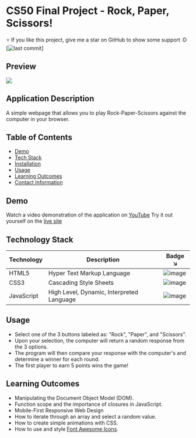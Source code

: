 # CS50 Final Project - Rock, Paper, Scissors!

:star: If you like this project, give me a star on GitHub to show some support :D
[![last commit](https://img.shields.io/github/last-commit/brianveebee/rock-paper-scissors)]

## Preview
![](https://user-images.githubusercontent.com/80178792/186989728-3c9b12f6-9f94-4da0-93a3-2f1e9d8d0bba.gif)

## Application Description
A simple webpage that allows you to play Rock-Paper-Scissors against the computer in your browser.

## Table of Contents

* [Demo](#demo)
* [Tech Stack](#tech-stack)
* [Installation](#installation)
* [Usage](#usage)
* [Learning Outcomes](#learning-outcomes)
* [Contact Information](#contact-information)

## Demo
Watch a video demonstration of the application on [YouTube](https://youtu.be/IF2B3qTtbH8)
Try it out yourself on the [live site](https://rock-paper-scissors.brianveebee.repl.co/)

## Technology Stack
| Technology | Description                               | Badge ↘️ |
|------------|-------------------------------------------|--------|
| HTML5      | Hyper Text Markup Language                | ![image](https://img.shields.io/badge/HTML5-E34F26?style=for-the-badge&logo=html5&logoColor=white) |
| CSS3       | Cascading Style Sheets                    | ![image](https://img.shields.io/badge/CSS3-1572B6?style=for-the-badge&logo=css3&logoColor=white)   |
| JavaScript | High Level, Dynamic, Interpreted Language | ![image](https://img.shields.io/badge/JavaScript-323330?style=for-the-badge&logo=javascript&logoColor=F7DF1E) |

## Usage

- Select one of the 3 buttons labeled as: "Rock", "Paper", and "Scissors".
- Upon your selection, the computer will return a random response from the 3 options.
- The program will then compare your response with the computer's and determine a winner for each round.
- The first player to earn 5 points wins the game!

## Learning Outcomes

- Manipulating the Document Object Model (DOM).
- Function scope and the importance of closures in JavaScript.
- Mobile-First Responsive Web Design
- How to iterate through an array and select a random value.
- How to create simple animations with CSS.
- How to use and style [Font Awesome Icons](https://fontawesome.com/).
